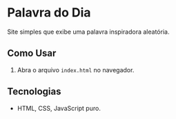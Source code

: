 # Palavra do Dia  

Site simples que exibe uma palavra inspiradora aleatória.

## Como Usar  
1. Abra o arquivo `index.html` no navegador.  

## Tecnologias  
- HTML, CSS, JavaScript puro.  
